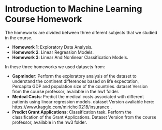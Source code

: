 # Introduction to Machine Learning Course Homework

The homeworks are divided between three diferent subjects that we studied in the course.
- **Homework 1**: Exploratory Data Analysis.
- **Homework 2**: Linear Regression Models.
- **Homework 3**: Linear And Nonlinear Classification Models.

In these three homeworks we used datasets from:
- **Gapminder**: Perform the exploratory analysis of the dataset to understand the continent differences based on life expectation, Percapita GDP and population size of the countries.
dataset Version from the course professor, available in the hw1 folder.
- **Medcal Costs**: Predict the medical costs associated with different patients using linear regression models.
dataset Version avaliable here: https://www.kaggle.com/mirichoi0218/insurance .
- **Predict Grant Applications**: Classification task. Perform the classification of the Grant Applications. 
Dataset Version from the course professor, available in the hw3 folder.
